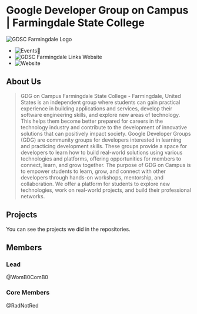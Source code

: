 # Google Developer Group on Campus | Farmingdale State College

![GDSC Farmingdale Logo](https://github.com/GDSC-FSC/.github/assets/95197809/83bbb758-f609-40bf-89f2-3919d20cab6c)


<!-- <img src="./assets/GDSC-Farmingdale.png" width="100%" height="100%" alt="GDSC Farmingdale logo" dir="auto"/> -->

- ![Events🥳](https://gdg.community.dev/gdg-on-campus-farmingdale-state-college-farmingdale-united-states/)
- ![GDSC Farmingdale Links Website](https://gdsc-fsc-l.web.app/)
- ![Website](https://gdg-fsc.web.app/)

## About Us

> GDG on Campus Farmingdale State College - Farmingdale, United States is an independent group where students can gain practical experience in building applications and services, develop their software engineering skills, and explore new areas of technology. This helps them become better prepared for careers in the technology industry and contribute to the development of innovative solutions that can positively impact society.
> Google Developer Groups (GDG) are community groups for developers interested in learning and practicing development skills. These groups provide a space for developers to learn how to build real-world solutions using various technologies and platforms, offering opportunities for members to connect, learn, and grow together.
> The purpose of GDG on Campus is to empower students to learn, grow, and connect with other developers through hands-on workshops, mentorship, and collaboration. We offer a platform for students to explore new technologies, work on real-world projects, and build their professional networks.

## Projects

You can see the projects we did in the repositories.

## Members

### Lead

@WomB0ComB0

### Core Members

@RadNotRed
